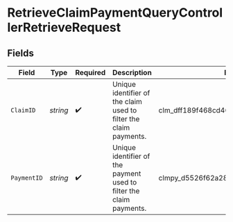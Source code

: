 # RetrieveClaimPaymentQueryControllerRetrieveRequest


## Fields

| Field                                                               | Type                                                                | Required                                                            | Description                                                         | Example                                                             |
| ------------------------------------------------------------------- | ------------------------------------------------------------------- | ------------------------------------------------------------------- | ------------------------------------------------------------------- | ------------------------------------------------------------------- |
| `ClaimID`                                                           | *string*                                                            | :heavy_check_mark:                                                  | Unique identifier of the claim used to filter the claim payments.   | clm_dff189f468cd462a89581439cf1ac1cb                                |
| `PaymentID`                                                         | *string*                                                            | :heavy_check_mark:                                                  | Unique identifier of the payment used to filter the claim payments. | clmpy_d5526f62a28f41bb92340a4606b28740                              |
